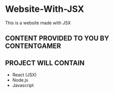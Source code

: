 # Website-With-JSX

This is a website made with JSX

## CONTENT PROVIDED TO YOU BY CONTENTGAMER
## PROJECT WILL CONTAIN

- React (JSX)
- Node.js
- Javascript
